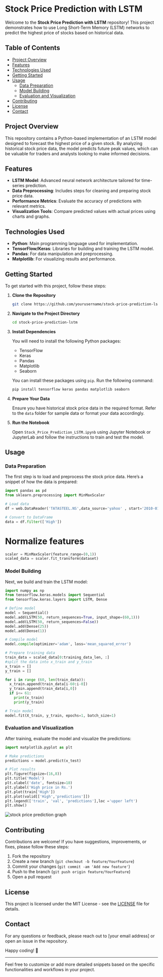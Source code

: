 # Stock Price Prediction with LSTM

Welcome to the **Stock Price Prediction with LSTM** repository! This project demonstrates how to use Long Short-Term Memory (LSTM) networks to predict the highest price of stocks based on historical data.

## Table of Contents

- [Project Overview](#project-overview)
- [Features](#features)
- [Technologies Used](#technologies-used)
- [Getting Started](#getting-started)
- [Usage](#usage)
  - [Data Preparation](#data-preparation)
  - [Model Building](#model-building)
  - [Evaluation and Visualization](#evaluation-and-visualization)
- [Contributing](#contributing)
- [License](#license)
- [Contact](#contact)

## Project Overview

This repository contains a Python-based implementation of an LSTM model designed to forecast the highest price of a given stock. By analyzing historical stock price data, the model predicts future peak values, which can be valuable for traders and analysts looking to make informed decisions.

## Features

- **LSTM Model**: Advanced neural network architecture tailored for time-series prediction.
- **Data Preprocessing**: Includes steps for cleaning and preparing stock price data.
- **Performance Metrics**: Evaluate the accuracy of predictions with relevant metrics.
- **Visualization Tools**: Compare predicted values with actual prices using charts and graphs.

## Technologies Used

- **Python**: Main programming language used for implementation.
- **TensorFlow/Keras**: Libraries for building and training the LSTM model.
- **Pandas**: For data manipulation and preprocessing.
- **Matplotlib**: For visualizing results and performance.

## Getting Started

To get started with this project, follow these steps:

1. **Clone the Repository**

   ```bash
   git clone https://github.com/yourusername/stock-price-prediction-lstm.git
   ```

2. **Navigate to the Project Directory**

   ```bash
   cd stock-price-prediction-lstm
   ```

3. **Install Dependencies**

   You will need to install the following Python packages:

   - TensorFlow
   - Keras
   - Pandas
   - Matplotlib
   - Seaborn

   You can install these packages using `pip`. Run the following command:

   ```bash
   pip install tensorflow keras pandas matplotlib seaborn
   ```

4. **Prepare Your Data**

   Ensure you have historical stock price data in the required format. Refer to the `data` folder for sample data or format your data accordingly.

5. **Run the Notebook**

   Open `Stock_Price_Prediction_LSTM.ipynb` using Jupyter Notebook or JupyterLab and follow the instructions to train and test the model.

## Usage

### Data Preparation

The first step is to load and preprocess the stock price data. Here’s a snippet of how the data is prepared:

```python
import pandas as pd
from sklearn.preprocessing import MinMaxScaler

# Load data
df = web.DataReader('TATASTEEL.NS',data_source='yahoo' , start='2010-01-01' , end='2021-05-05')

# Convert to DataFrame
data = df.filter(['High'])
```
# Normalize features
```python
scaler = MinMaxScaler(feature_range=(0,1))
scaled_data = scaler.fit_transform(dataset)
```

### Model Building

Next, we build and train the LSTM model:

```python
import numpy as np
from tensorflow.keras.models import Sequential
from tensorflow.keras.layers import LSTM, Dense

# Define model
model = Sequential()
model.add(LSTM(50, return_sequences=True, input_shape=(60,1)))
model.add(LSTM(50, return_sequences=False))
model.add(Dense(25))
model.add(Dense(1))

# Compile model
model.compile(optimizer='adam', loss='mean_squared_error')

# Prepare training data
train_data = scaled_data[0:training_data_len, :]
#split the data into x_train and y_train
x_train = []
y_train = []

for i in range (60, len(train_data)):
  x_train.append(train_data[i-60:i-0])
  y_train.append(train_data[i,0])
  if i<= 61:
    print(x_train)
    print(y_train)

# Train model
model.fit(X_train, y_train, epochs=1, batch_size=1)
```

### Evaluation and Visualization

After training, evaluate the model and visualize the predictions:

```python
import matplotlib.pyplot as plt

# Make predictions
predictions = model.predict(x_test)

# Plot results
plt.figure(figsize=(16,8))
plt.title('Model')
plt.xlabel('date', fontsize=18)
plt.ylabel('High price in Rs.')
plt.plot(train['High'])
plt.plot(valid[['High','predictions']])
plt.legend(['train', 'val', 'predictions'],loc ='upper left')
plt.show()
```
![stock price prediction graph](https://github.com/user-attachments/assets/900f5203-af3e-4e51-aaa3-b985f2aad78a)

## Contributing

Contributions are welcome! If you have suggestions, improvements, or fixes, please follow these steps:

1. Fork the repository
2. Create a new branch (`git checkout -b feature/YourFeature`)
3. Commit your changes (`git commit -am 'Add new feature'`)
4. Push to the branch (`git push origin feature/YourFeature`)
5. Open a pull request

## License

This project is licensed under the MIT License - see the [LICENSE](LICENSE) file for details.

## Contact

For any questions or feedback, please reach out to [your email address] or open an issue in the repository.

Happy coding! 🚀

---

Feel free to customize or add more detailed snippets based on the specific functionalities and workflows in your project.
